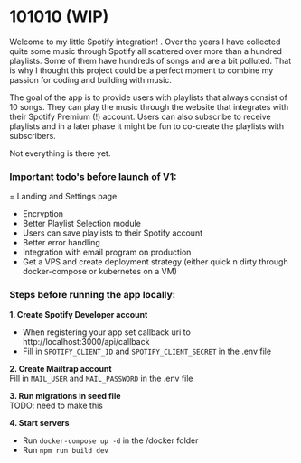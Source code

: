 # 101010 (WIP)
Welcome to my little Spotify integration! . 
Over the years I have collected quite some music through Spotify all scattered over more than a hundred playlists.
Some of them have hundreds of songs and are a bit polluted. 
That is why I thought this project could be a perfect moment to combine my passion for coding and building with music. 

The goal of the app is to provide users with playlists that always consist of 10 songs. 
They can play the music through the website that integrates with their Spotify Premium (!) account. 
Users can also subscribe to receive playlists and in a later phase it might be fun to co-create the playlists with subscribers. 

Not everything is there yet. 

### Important todo's before launch of V1: 
= Landing and Settings page
- Encryption 
- Better Playlist Selection module
- Users can save playlists to their Spotify account
- Better error handling
- Integration with email program on production
- Get a VPS and create deployment strategy (either quick n dirty through docker-compose or kubernetes on a VM)

### Steps before running the app locally: 

**1. Create Spotify Developer account**
- When registering your app set callback uri to http://localhost:3000/api/callback
- Fill in `SPOTIFY_CLIENT_ID` and `SPOTIFY_CLIENT_SECRET` in the .env file 

**2. Create Mailtrap account** <br />
Fill in `MAIL_USER` and `MAIL_PASSWORD` in the .env file

**3. Run migrations in seed file** <br />
TODO: need to make this

**4. Start servers**
- Run `docker-compose up -d` in the /docker folder
- Run `npm run build dev`






